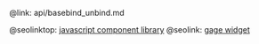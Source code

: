 @link: api/basebind_unbind.md

@seolinktop: [javascript component library](https://webix.com)
@seolink: [gage widget](https://webix.com/widget/gage/)